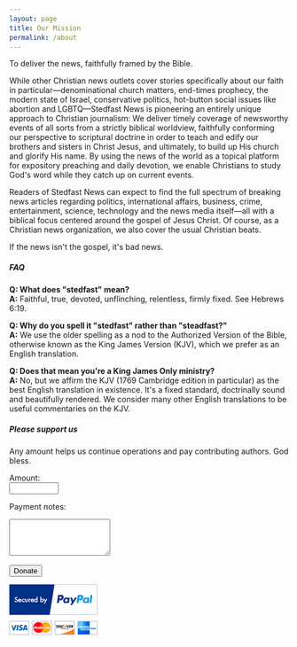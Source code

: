 ```yaml
---
layout: page
title: Our Mission
permalink: /about
---
```


<div class="row justify-content-between">
<div class="col-md-8 pr-5">  
  <p>To deliver the news, faithfully framed by the Bible.</p>

  <p>
    While other Christian news outlets cover stories specifically about our faith in particular&mdash;denominational church matters, end-times prophecy, the modern state of Israel, conservative politics, hot-button social issues like abortion and LGBTQ&mdash;Stedfast News is pioneering an entirely unique approach to Christian journalism: We deliver timely coverage of newsworthy events of all sorts from a strictly biblical worldview, faithfully conforming our perspective to scriptural doctrine in order to teach and edify our brothers and sisters in Christ Jesus, and ultimately, to build up His church and glorify His name. By using the news of the world as a topical platform for expository preaching and daily devotion, we enable Christians to study God's word while they catch up on current events.
  </p>

  <p>
    Readers of Stedfast News can expect to find the full spectrum of breaking news articles regarding politics, international affairs, business, crime, entertainment, science, technology and the news media itself&mdash;all with a biblical focus centered around the gospel of Jesus Christ. Of course, as a Christian news organization, we also cover the usual Christian beats.
  </p>

  <p>If the news isn't the gospel, it's bad news.</p>

  <h5>FAQ</h5>
  <p>
    <b>Q: What does "stedfast" mean?</b>
    <br>
    <b>A:</b> Faithful, true, devoted, unflinching, relentless, firmly fixed. See Hebrews 6:19.
  </p>
  <p>
    <b>Q: Why do you spell it "stedfast" rather than "steadfast?"</b>
    <br>
    <b>A:</b> We use the older spelling as a nod to the Authorized Version of the Bible, otherwise known as the King James Version (KJV), which we prefer as an English translation.
  </p>
  <p>
    <b>Q: Does that mean you're a King James Only ministry?</b>
    <br>
    <b>A:</b> No, but we affirm the KJV (1769 Cambridge edition in particular) as the best English translation in existence. It's a fixed standard, doctrinally sound and beautifully rendered. We consider many other English translations to be useful commentaries on the KJV.
  </p>
</div>

<div class="col-md-4">

<div class="sticky-top sticky-top-80">
<h5>Please support us</h5>

<p>Any amount helps us continue operations and pay contributing authors. God bless.</p>

<form name="_xclick" action="https://www.paypal.com/cgi-bin/webscr" method="post">
  <input type="hidden" name="cmd" value="_xclick">
  <input type="hidden" name="business" value="donations@your-web-domain.com">
  <input type="hidden" name="item_name" value="Donation for website">
  <input type="hidden" name="currency_code" value="USD">
  
  Amount:<br>
  <input type="text" name="amount" size="8"><br>
  
  Payment notes:<br>
  <textarea name="os0" rows="4" cols="20"></textarea><br>
  
  <input type="submit" class="btn btn-danger" value="Donate"><br>
</form>

<img src="assets/images/paypal-badge.png" alt="Payments through Paypal">

</div>
</div>
</div>
